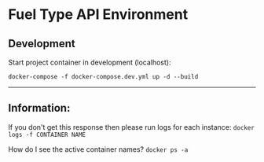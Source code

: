 # Fuel Type API Environment

## Development
Start project container in development (localhost):

`docker-compose -f docker-compose.dev.yml up -d --build`

<hr>

## Information:

If you don't get this response then please run logs for each instance:
`docker logs -f CONTAINER NAME`

How do I see the active container names?
`docker ps -a`
